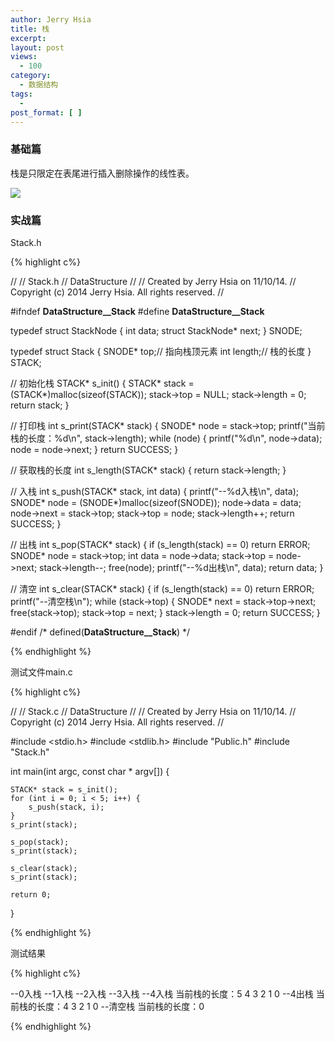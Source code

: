 ```yaml
---
author: Jerry Hsia
title: 栈
excerpt:
layout: post
views:
  - 100
category:
  - 数据结构
tags:
  - 
post_format: [ ]
---
```


### 基础篇

栈是只限定在表尾进行插入删除操作的线性表。

![]({{site.blog.static}}files/stack.jpg)

### 实战篇

Stack.h

{% highlight  c%}

//
//  Stack.h
//  DataStructure
//
//  Created by Jerry Hsia on 11/10/14.
//  Copyright (c) 2014 Jerry Hsia. All rights reserved.
//

#ifndef __DataStructure__Stack__
#define __DataStructure__Stack__

typedef struct StackNode {
    int data;
    struct StackNode* next;
} SNODE;

typedef struct Stack {
    SNODE* top;// 指向栈顶元素
    int length;// 栈的长度
} STACK;

// 初始化栈
STACK* s_init() {
    STACK* stack = (STACK*)malloc(sizeof(STACK));
    stack->top = NULL;
    stack->length = 0;
    return stack;
}

// 打印栈
int s_print(STACK* stack) {
    SNODE* node = stack->top;
    printf("当前栈的长度：%d\n", stack->length);
    while (node) {
        printf("%d\n", node->data);
        node = node->next;
    }
    return SUCCESS;
}

// 获取栈的长度
int s_length(STACK* stack) {
    return stack->length;
}

// 入栈
int s_push(STACK* stack, int data) {
    printf("--%d入栈\n", data);
    SNODE* node = (SNODE*)malloc(sizeof(SNODE));
    node->data = data;
    node->next = stack->top;
    stack->top = node;
    stack->length++;
    return SUCCESS;
}

// 出栈
int s_pop(STACK* stack) {
    if (s_length(stack) == 0) return ERROR;
    SNODE* node = stack->top;
    int data = node->data;
    stack->top = node->next;
    stack->length--;
    free(node);
    printf("--%d出栈\n", data);
    return data;
}

// 清空
int s_clear(STACK* stack) {
    if (s_length(stack) == 0) return ERROR;
    printf("--清空栈\n");
    while (stack->top) {
        SNODE* next = stack->top->next;
        free(stack->top);
        stack->top = next;
    }
    stack->length = 0;
    return SUCCESS;
}

#endif /* defined(__DataStructure__Stack__) */

{% endhighlight %}

测试文件main.c

{% highlight  c%}

//
//  Stack.c
//  DataStructure
//
//  Created by Jerry Hsia on 11/10/14.
//  Copyright (c) 2014 Jerry Hsia. All rights reserved.
//

#include <stdio.h>
#include <stdlib.h>
#include "Public.h"
#include "Stack.h"

int main(int argc, const char * argv[]) {
    
    STACK* stack = s_init();
    for (int i = 0; i < 5; i++) {
        s_push(stack, i);
    }
    s_print(stack);
    
    s_pop(stack);
    s_print(stack);
    
    s_clear(stack);
    s_print(stack);
    
    return 0;
}

{% endhighlight %}

测试结果

{% highlight  c%}

--0入栈
--1入栈
--2入栈
--3入栈
--4入栈
当前栈的长度：5
4
3
2
1
0
--4出栈
当前栈的长度：4
3
2
1
0
--清空栈
当前栈的长度：0

{% endhighlight %}
